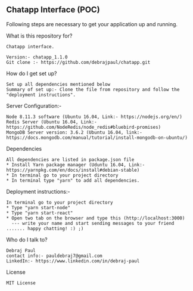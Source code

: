 ## Chatapp Interface (POC)

Following steps are necessary to get your application up and running.

What is this repository for?

    Chatapp interface.

    Version:- chatapp_1.1.0
    Git clone :- https://github.com/debrajpaul/chatapp.git

How do I get set up?

    Set up all dependencies mentioned below
    Summary of set up:- Clone the file from repository and follow the "deployment instructions".

Server Configuration:-

    Node 8.11.3 software (Ubuntu 16.04, Link:- https://nodejs.org/en/)
    Redis Server (Ubuntu 16.04, Link:- https://github.com/NodeRedis/node_redis#bluebird-promises)
    MongoDB Server version: 3.6.2 (Ubuntu 16.04, link:- https://docs.mongodb.com/manual/tutorial/install-mongodb-on-ubuntu/)

Dependencies

    All dependencies are listed in package.json file
    * Install Yarn package manager (Uduntu 16.04, Link:- https://yarnpkg.com/en/docs/install#debian-stable)
    * In terminal go to your project directory
    * In terminal type "yarn" to add all dependencies.

Deployment instructions:-

    In terminal go to your project directory
    * Type "yarn start-node"
    * Type "yarn start-react"
    * Open two tab on the browser and type this (http://localhost:3000)
      --- write your name and start sending messages to your friend ....... happy chatting! :) ;)

Who do I talk to?

    Debraj Paul
    contact info:- pauldebraj7@gmail.com
    LinkedIn:- https://www.linkedin.com/in/debraj-paul

License

    MIT License
